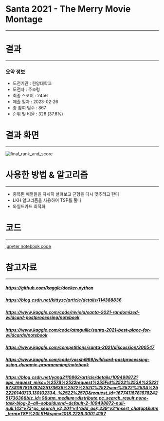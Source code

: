 # Santa 2021 - The Merry Movie Montage
---
# 결과
---
### 요약 정보
* 도전기관 : 한양대학교
* 도전자 : 주조령
* 최종 스코어 : 2456
* 제출 일자 : 2023-02-26
* 총 참여 팀수 : 867
* 순위 및 비율 : 326 (37.6%)

# 결과 화면
---
![final_rank_and_score](./img/Leaderboard_Score.JPG)

# 사용한 방법 & 알고리즘
---
* 중복된 배열들을 자세히 살펴보고 균형을 다시 맞추려고 한다
* LKH 알고리즘을 사용하여 TSP를 풀다
* 와일드카드 최적화

# 코드
---
[jupyter notebook code](Santa2021.ipynb)

# 참고자료
---
##### https://github.com/kaggle/docker-python
##### https://blog.csdn.net/kittyzc/article/details/114388836
##### https://www.kaggle.com/code/mviola/santa-2021-randomized-wildcard-postprocessing/notebook
##### https://www.kaggle.com/code/atmguille/santa-2021-best-place-for-wildcards/notebook
##### https://www.kaggle.com/competitions/santa-2021/discussion/300547
##### https://www.kaggle.com/code/yosshi999/wildcard-postprocessing-using-dynamic-programming/notebook
##### https://blog.csdn.net/yang2110862/article/details/109498872?ops_request_misc=%257B%2522request%255Fid%2522%253A%2522167741167816782425173636%2522%252C%2522scm%2522%253A%252220140713.130102334..%2522%257D&request_id=167741167816782425173636&biz_id=0&utm_medium=distribute.pc_search_result.none-task-blog-2~all~sobaiduend~default-2-109498872-null-null.142^v73^pc_search_v2,201^v4^add_ask,239^v2^insert_chatgpt&utm_term=TSP%20LKH&spm=1018.2226.3001.4187
```python

```